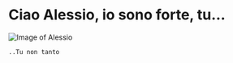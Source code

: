 # Ciao Alessio, io sono forte, tu...

![Image of Alessio](https://pbs.twimg.com/media/FvYr29WWwAIEKvI.jpg)

```diff
..Tu non tanto
```
